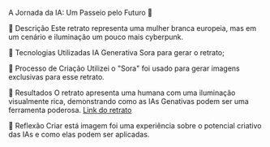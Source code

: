 A Jornada da IA: Um Passeio pelo Futuro 🌌

📒 Descrição
Este retrato representa uma mulher branca europeia, mas em um cenário e iluminação um pouco mais cyberpunk.

🤖 Tecnologias Utilizadas
IA Generativa Sora para gerar o retrato;

🧐 Processo de Criação
Utilizei o "Sora" foi usado para gerar imagens exclusivas para esse retrato.

🚀 Resultados
O retrato apresenta uma humana com uma iluminação visualmente rica, demonstrando como as IAs Genativas podem ser uma ferramenta poderosa.
[Link do retrato](https://leonardo.ai](https://drive.google.com/file/d/19F1-KIKQ4EEHSUSuJQTzTnmETdUgKFAB/view?usp=sharing))

💭 Reflexão
Criar está imagem foi uma experiência sobre o potencial criativo das IAs e como elas podem ser aplicadas.
